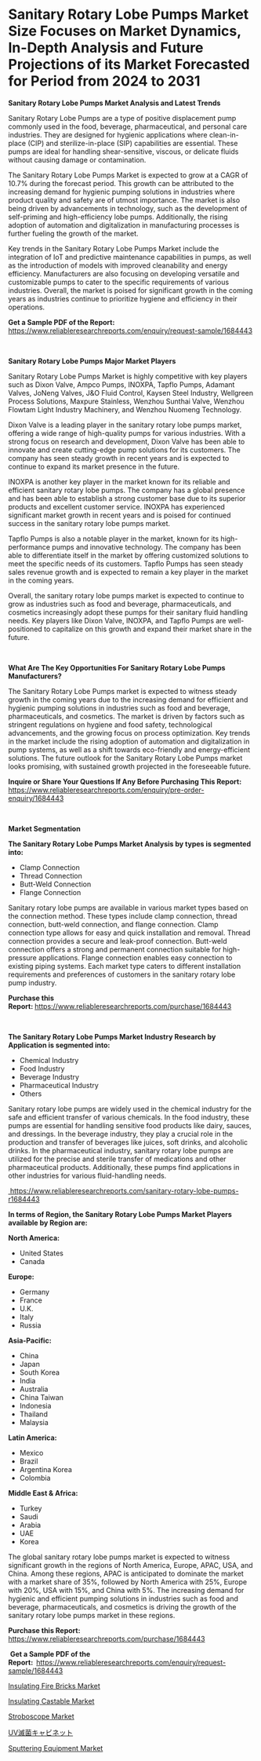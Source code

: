 <p><h1>Sanitary Rotary Lobe Pumps Market Size Focuses on Market Dynamics, In-Depth Analysis and Future Projections of its Market Forecasted for Period from 2024 to 2031</h1></p><p><strong>Sanitary Rotary Lobe Pumps Market Analysis and Latest Trends</strong></p>
<p><p>Sanitary Rotary Lobe Pumps are a type of positive displacement pump commonly used in the food, beverage, pharmaceutical, and personal care industries. They are designed for hygienic applications where clean-in-place (CIP) and sterilize-in-place (SIP) capabilities are essential. These pumps are ideal for handling shear-sensitive, viscous, or delicate fluids without causing damage or contamination.</p><p>The Sanitary Rotary Lobe Pumps Market is expected to grow at a CAGR of 10.7% during the forecast period. This growth can be attributed to the increasing demand for hygienic pumping solutions in industries where product quality and safety are of utmost importance. The market is also being driven by advancements in technology, such as the development of self-priming and high-efficiency lobe pumps. Additionally, the rising adoption of automation and digitalization in manufacturing processes is further fueling the growth of the market.</p><p>Key trends in the Sanitary Rotary Lobe Pumps Market include the integration of IoT and predictive maintenance capabilities in pumps, as well as the introduction of models with improved cleanability and energy efficiency. Manufacturers are also focusing on developing versatile and customizable pumps to cater to the specific requirements of various industries. Overall, the market is poised for significant growth in the coming years as industries continue to prioritize hygiene and efficiency in their operations.</p></p>
<p><strong>Get a Sample PDF of the Report:&nbsp;</strong> <a href="https://www.reliableresearchreports.com/enquiry/request-sample/1684443">https://www.reliableresearchreports.com/enquiry/request-sample/1684443</a></p>
<p>&nbsp;</p>
<p><strong>Sanitary Rotary Lobe Pumps Major Market Players</strong></p>
<p><p>Sanitary Rotary Lobe Pumps Market is highly competitive with key players such as Dixon Valve, Ampco Pumps, INOXPA, Tapflo Pumps, Adamant Valves, JoNeng Valves, J&O Fluid Control, Kaysen Steel Industry, Wellgreen Process Solutions, Maxpure Stainless, Wenzhou Sunthai Valve, Wenzhou Flowtam Light Industry Machinery, and Wenzhou Nuomeng Technology.</p><p>Dixon Valve is a leading player in the sanitary rotary lobe pumps market, offering a wide range of high-quality pumps for various industries. With a strong focus on research and development, Dixon Valve has been able to innovate and create cutting-edge pump solutions for its customers. The company has seen steady growth in recent years and is expected to continue to expand its market presence in the future.</p><p>INOXPA is another key player in the market known for its reliable and efficient sanitary rotary lobe pumps. The company has a global presence and has been able to establish a strong customer base due to its superior products and excellent customer service. INOXPA has experienced significant market growth in recent years and is poised for continued success in the sanitary rotary lobe pumps market.</p><p>Tapflo Pumps is also a notable player in the market, known for its high-performance pumps and innovative technology. The company has been able to differentiate itself in the market by offering customized solutions to meet the specific needs of its customers. Tapflo Pumps has seen steady sales revenue growth and is expected to remain a key player in the market in the coming years.</p><p>Overall, the sanitary rotary lobe pumps market is expected to continue to grow as industries such as food and beverage, pharmaceuticals, and cosmetics increasingly adopt these pumps for their sanitary fluid handling needs. Key players like Dixon Valve, INOXPA, and Tapflo Pumps are well-positioned to capitalize on this growth and expand their market share in the future.</p></p>
<p>&nbsp;</p>
<p><strong>What Are The Key Opportunities For Sanitary Rotary Lobe Pumps Manufacturers?</strong></p>
<p><p>The Sanitary Rotary Lobe Pumps market is expected to witness steady growth in the coming years due to the increasing demand for efficient and hygienic pumping solutions in industries such as food and beverage, pharmaceuticals, and cosmetics. The market is driven by factors such as stringent regulations on hygiene and food safety, technological advancements, and the growing focus on process optimization. Key trends in the market include the rising adoption of automation and digitalization in pump systems, as well as a shift towards eco-friendly and energy-efficient solutions. The future outlook for the Sanitary Rotary Lobe Pumps market looks promising, with sustained growth projected in the foreseeable future.</p></p>
<p><strong>Inquire or Share Your Questions If Any Before Purchasing This Report:</strong> <a href="https://www.reliableresearchreports.com/enquiry/pre-order-enquiry/1684443">https://www.reliableresearchreports.com/enquiry/pre-order-enquiry/1684443</a></p>
<p>&nbsp;</p>
<p><strong>Market Segmentation</strong></p>
<p><strong>The Sanitary Rotary Lobe Pumps Market Analysis by types is segmented into:</strong></p>
<p><ul><li>Clamp Connection</li><li>Thread Connection</li><li>Butt-Weld Connection</li><li>Flange Connection</li></ul></p>
<p><p>Sanitary rotary lobe pumps are available in various market types based on the connection method. These types include clamp connection, thread connection, butt-weld connection, and flange connection. Clamp connection type allows for easy and quick installation and removal. Thread connection provides a secure and leak-proof connection. Butt-weld connection offers a strong and permanent connection suitable for high-pressure applications. Flange connection enables easy connection to existing piping systems. Each market type caters to different installation requirements and preferences of customers in the sanitary rotary lobe pump industry.</p></p>
<p><strong>Purchase this Report:&nbsp;</strong><a href="https://www.reliableresearchreports.com/purchase/1684443">https://www.reliableresearchreports.com/purchase/1684443</a></p>
<p>&nbsp;</p>
<p><strong>The Sanitary Rotary Lobe Pumps Market Industry Research by Application is segmented into:</strong></p>
<p><ul><li>Chemical Industry</li><li>Food Industry</li><li>Beverage Industry</li><li>Pharmaceutical Industry</li><li>Others</li></ul></p>
<p><p>Sanitary rotary lobe pumps are widely used in the chemical industry for the safe and efficient transfer of various chemicals. In the food industry, these pumps are essential for handling sensitive food products like dairy, sauces, and dressings. In the beverage industry, they play a crucial role in the production and transfer of beverages like juices, soft drinks, and alcoholic drinks. In the pharmaceutical industry, sanitary rotary lobe pumps are utilized for the precise and sterile transfer of medications and other pharmaceutical products. Additionally, these pumps find applications in other industries for various fluid-handling needs.</p></p>
<p><a href="https://www.reliableresearchreports.com/sanitary-rotary-lobe-pumps-r1684443">&nbsp;https://www.reliableresearchreports.com/sanitary-rotary-lobe-pumps-r1684443</a></p>
<p><strong>In terms of Region, the Sanitary Rotary Lobe Pumps Market Players available by Region are:</strong></p>
<p>
    <p> <strong> North America: </strong>
        <ul>
            <li>United States</li>
            <li>Canada</li>
        </ul>
        </p> 
    <p> <strong> Europe: </strong>
        <ul>
            <li>Germany</li>
            <li>France</li>
            <li>U.K.</li>
            <li>Italy</li>
            <li>Russia</li>
        </ul>
        </p> 
    <p> <strong> Asia-Pacific: </strong>
        <ul>
            <li>China</li>
            <li>Japan</li>
            <li>South Korea</li>
            <li>India</li>
            <li>Australia</li>
            <li>China Taiwan</li>
            <li>Indonesia</li>
            <li>Thailand</li>
            <li>Malaysia</li>
        </ul>
        </p> 
    <p> <strong> Latin America: </strong>
        <ul>
            <li>Mexico</li>
            <li>Brazil</li>
            <li>Argentina Korea</li>
            <li>Colombia</li>
        </ul>
        </p> 
    <p> <strong> Middle East & Africa: </strong>
        <ul>
            <li>Turkey</li>
            <li>Saudi</li>
            <li>Arabia</li>
            <li>UAE</li>
            <li>Korea</li>
        </ul>
    </p>
    </p>
<p><p>The global sanitary rotary lobe pumps market is expected to witness significant growth in the regions of North America, Europe, APAC, USA, and China. Among these regions, APAC is anticipated to dominate the market with a market share of 35%, followed by North America with 25%, Europe with 20%, USA with 15%, and China with 5%. The increasing demand for hygienic and efficient pumping solutions in industries such as food and beverage, pharmaceuticals, and cosmetics is driving the growth of the sanitary rotary lobe pumps market in these regions.</p></p>
<p><strong>Purchase this Report: </strong><a href="https://www.reliableresearchreports.com/purchase/1684443">https://www.reliableresearchreports.com/purchase/1684443</a></p>
<p>&nbsp;<strong>Get a Sample PDF of the Report:&nbsp;&nbsp;</strong><a href="https://www.reliableresearchreports.com/enquiry/request-sample/1684443">https://www.reliableresearchreports.com/enquiry/request-sample/1684443</a></p>
<p><strong></strong></p>
<p><p><a href="https://issuu.com/reportprime-2/docs/insulating-fire-bricks-market-size-2030.pptx">Insulating Fire Bricks Market</a></p><p><a href="https://issuu.com/reportprime-2/docs/insulating-castable-market-size-2030.pptx">Insulating Castable Market</a></p><p><a href="https://github.com/josesg55/Market-Research-Report-List-2/blob/main/stroboscope-market.md">Stroboscope Market</a></p><p><a href="https://github.com/ddwcuskozol07187/Market-Research-Report-List-1/blob/main/731660933964.md">UV滅菌キャビネット</a></p><p><a href="https://github.com/indrystar/Market-Research-Report-List-3/blob/main/sputtering-equipment-market.md">Sputtering Equipment Market</a></p></p>